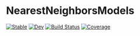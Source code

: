 # NearestNeighborsModels

[![Stable](https://img.shields.io/badge/docs-stable-blue.svg)](https://vollmersj.github.io/NearestNeighborsModels.jl/stable)
[![Dev](https://img.shields.io/badge/docs-dev-blue.svg)](https://vollmersj.github.io/NearestNeighborsModels.jl/dev)
[![Build Status](https://github.com/alan-turing-institute/NearestNeighborsModels.jl/workflows/CI/badge.svg)](https://github.com/alan-turing-institute/NearestNeighborsModels.jl/actions)
[![Coverage](https://codecov.io/gh/alan-turing-institute/NearestNeighborsModels.jl/branch/master/graph/badge.svg)](https://codecov.io/gh/vollmersj/NearestNeighborsModels.jl)
